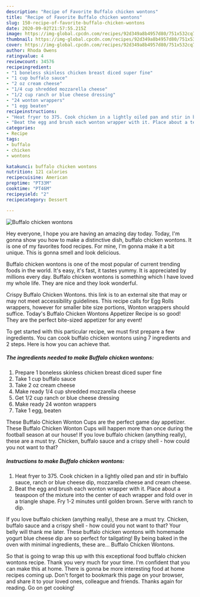 ```yaml
---
description: "Recipe of Favorite Buffalo chicken wontons"
title: "Recipe of Favorite Buffalo chicken wontons"
slug: 150-recipe-of-favorite-buffalo-chicken-wontons
date: 2020-09-02T21:57:55.215Z
image: https://img-global.cpcdn.com/recipes/92d349a8b4957d80/751x532cq70/buffalo-chicken-wontons-recipe-main-photo.jpg
thumbnail: https://img-global.cpcdn.com/recipes/92d349a8b4957d80/751x532cq70/buffalo-chicken-wontons-recipe-main-photo.jpg
cover: https://img-global.cpcdn.com/recipes/92d349a8b4957d80/751x532cq70/buffalo-chicken-wontons-recipe-main-photo.jpg
author: Rhoda Owens
ratingvalue: 4
reviewcount: 34576
recipeingredient:
- "1 boneless skinless chicken breast diced super fine"
- "1 cup buffalo sauce"
- "2 oz cream cheese"
- "1/4 cup shredded mozzarella cheese"
- "1/2 cup ranch or blue cheese dressing"
- "24 wonton wrappers"
- "1 egg beaten"
recipeinstructions:
- "Heat fryer to 375. Cook chicken in a lightly oiled pan and stir in buffalo sauce, ranch or blue cheese dip, mozzarella cheese and cream cheese."
- "Beat the egg and brush each wonton wrapper with it. Place about a teaspoon of the mixture into the center of each wrapper and fold over in a triangle shape. Fry 1-2 minutes until golden brown. Serve with ranch to dip."
categories:
- Recipe
tags:
- buffalo
- chicken
- wontons

katakunci: buffalo chicken wontons 
nutrition: 121 calories
recipecuisine: American
preptime: "PT33M"
cooktime: "PT46M"
recipeyield: "2"
recipecategory: Dessert

---
```



![Buffalo chicken wontons](https://img-global.cpcdn.com/recipes/92d349a8b4957d80/751x532cq70/buffalo-chicken-wontons-recipe-main-photo.jpg)

Hey everyone, I hope you are having an amazing day today. Today, I'm gonna show you how to make a distinctive dish, buffalo chicken wontons. It is one of my favorites food recipes. For mine, I'm gonna make it a bit unique. This is gonna smell and look delicious.

Buffalo chicken wontons is one of the most popular of current trending foods in the world. It's easy, it's fast, it tastes yummy. It is appreciated by millions every day. Buffalo chicken wontons is something which I have loved my whole life. They are nice and they look wonderful.

Crispy Buffalo Chicken Wontons. this link is to an external site that may or may not meet accessibility guidelines. This recipe calls for Egg Rolls wrappers, however for smaller bite size portions, Wonton wrappers should suffice. Today&#39;s Buffalo Chicken Wontons Appetizer Recipe is so good! They are the perfect bite-sized appetizer for any event!


To get started with this particular recipe, we must first prepare a few ingredients. You can cook buffalo chicken wontons using 7 ingredients and 2 steps. Here is how you can achieve that.

<!--inarticleads1-->

##### The ingredients needed to make Buffalo chicken wontons:

1. Prepare 1 boneless skinless chicken breast diced super fine
1. Take 1 cup buffalo sauce
1. Take 2 oz cream cheese
1. Make ready 1/4 cup shredded mozzarella cheese
1. Get 1/2 cup ranch or blue cheese dressing
1. Make ready 24 wonton wrappers
1. Take 1 egg, beaten


These Buffalo Chicken Wonton Cups are the perfect game day appetizer. These Buffalo Chicken Wonton Cups will happen more than once during the football season at our house! If you love buffalo chicken (anything really), these are a must try. Chicken, buffalo sauce and a crispy shell - how could you not want to that? 

<!--inarticleads2-->

##### Instructions to make Buffalo chicken wontons:

1. Heat fryer to 375. Cook chicken in a lightly oiled pan and stir in buffalo sauce, ranch or blue cheese dip, mozzarella cheese and cream cheese.
1. Beat the egg and brush each wonton wrapper with it. Place about a teaspoon of the mixture into the center of each wrapper and fold over in a triangle shape. Fry 1-2 minutes until golden brown. Serve with ranch to dip.


If you love buffalo chicken (anything really), these are a must try. Chicken, buffalo sauce and a crispy shell - how could you not want to that? Your belly will thank me later. These buffalo chicken wontons with homemade yogurt blue cheese dip are so perfect for tailgating! By being baked in the oven with minimal ingredients, these are… Buffalo Chicken Wontons. 

So that is going to wrap this up with this exceptional food buffalo chicken wontons recipe. Thank you very much for your time. I'm confident that you can make this at home. There is gonna be more interesting food at home recipes coming up. Don't forget to bookmark this page on your browser, and share it to your loved ones, colleague and friends. Thanks again for reading. Go on get cooking!
